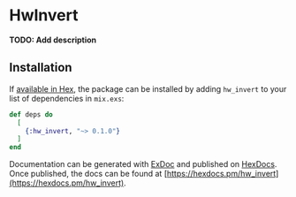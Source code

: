# HwInvert

**TODO: Add description**

## Installation

If [available in Hex](https://hex.pm/docs/publish), the package can be installed
by adding `hw_invert` to your list of dependencies in `mix.exs`:

```elixir
def deps do
  [
    {:hw_invert, "~> 0.1.0"}
  ]
end
```

Documentation can be generated with [ExDoc](https://github.com/elixir-lang/ex_doc)
and published on [HexDocs](https://hexdocs.pm). Once published, the docs can
be found at [https://hexdocs.pm/hw_invert](https://hexdocs.pm/hw_invert).

